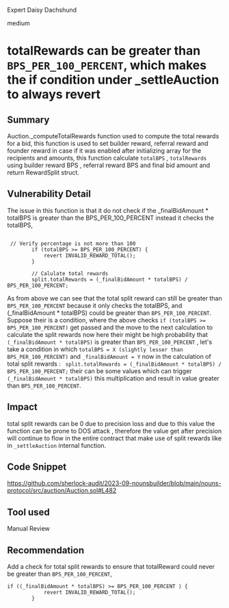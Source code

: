 Expert Daisy Dachshund

medium

# totalRewards can be greater than `BPS_PER_100_PERCENT`, which makes the if condition under _settleAuction to always revert

## Summary
 Auction._computeTotalRewards function used to compute the total rewards for a bid, this function is used to set builder reward, referral reward and founder reward in case if it was enabled after initializing array for the recipients and amounts, this function calculate `totalBPS` , `totalRewards` using builder reward BPS , referral reward BPS and final bid amount and return RewardSplit struct.

## Vulnerability Detail
The issue in this function is that it do not check if the _finalBidAmount * totalBPS is greater than the BPS_PER_100_PERCENT instead it checks the totalBPS, 

```solidity

 // Verify percentage is not more than 100
        if (totalBPS >= BPS_PER_100_PERCENT) {
            revert INVALID_REWARD_TOTAL();
        }

        // Calulate total rewards
        split.totalRewards = (_finalBidAmount * totalBPS) / BPS_PER_100_PERCENT;

```
 As from above we can see that the total split reward can still be greater than `BPS_PER_100_PERCENT` because it only checks the totalBPS, and (_finalBidAmount * totalBPS) could be greater than `BPS_PER_100_PERCENT`.
 Suppose their is a condition, where the above checks `` if (totalBPS >= BPS_PER_100_PERCENT) `` get passed and the move to the next calculation to calculate the split rewards now here their might be high probability that `(_finalBidAmount * totalBPS)` is greater than `BPS_PER_100_PERCENT` , let's take a condition in which ```totalBPS = X (slightly lesser than BPS_PER_100_PERCENT)``` and ```_finalBidAmount = Y``` now in the calculation of total split rewards :
``` split.totalRewards = (_finalBidAmount * totalBPS) / BPS_PER_100_PERCENT;```  their can be some values which can trigger `(_finalBidAmount * totalBPS)` this multiplication and result in value greater than `BPS_PER_100_PERCENT`.
## Impact
total split rewards can be 0 due to precision loss and due to this value the function can be prone to DOS attack , therefore the value get after precision will continue to flow in the entire contract that make use of split rewards like in  ``_settleAuction`` internal function.

## Code Snippet
https://github.com/sherlock-audit/2023-09-nounsbuilder/blob/main/nouns-protocol/src/auction/Auction.sol#L482

## Tool used
Manual Review

## Recommendation
Add a check for total split rewards to ensure that totalReward could never be greater than `BPS_PER_100_PERCENT`,
```solidity
if ((_finalBidAmount * totalBPS) >= BPS_PER_100_PERCENT ) {
            revert INVALID_REWARD_TOTAL();
        }
```
